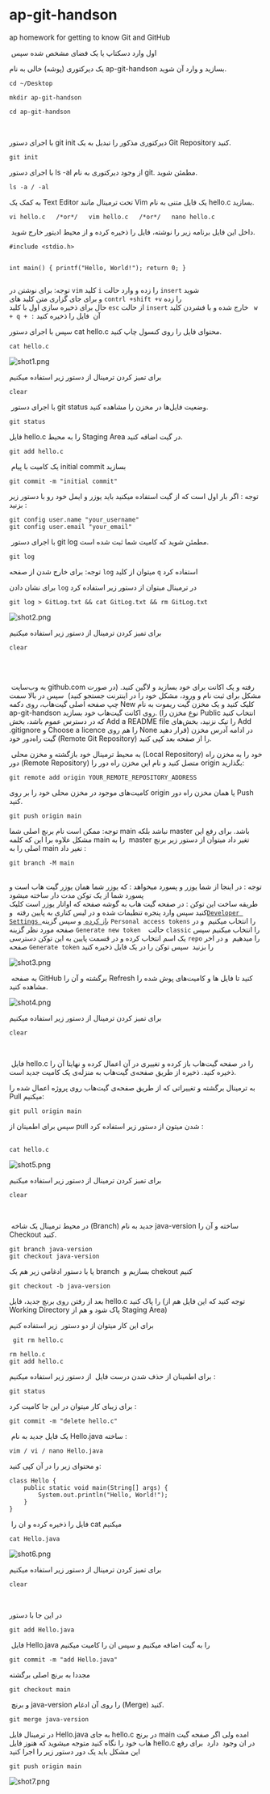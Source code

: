 # ap-git-handson
ap homework for getting to know Git and GitHub
<p>&nbsp;اول وارد دسکتاپ یا یک فضای مشخص شده سپس</p>
<p>یک دیرکتوری (پوشه) خالی به نام ap-git-handson بسازید و وارد آن شوید.</p>
<pre class="language-bash"><code>cd ~/Desktop
</code></pre>
<pre class="language-bash"><code>mkdir ap-git-handson</code></pre>
<pre class="language-bash"><code>cd ap-git-handson</code></pre>
<p>&nbsp;</p>
<p>با اجرای دستور git init دیرکتوری مذکور را تبدیل به یک Git Repository کنید.</p>
<pre class="language-bash"><code>git init</code></pre>
<p>با اجرای دستور ls -al از وجود دیرکتوری به نام git. مطمئن شوید.</p>
<pre class="language-bash"><code>ls -a / -al </code></pre>
<p>به کمک یک Text Editor تحت ترمینال مانند Vim یک فایل متنی به نام hello.c بسازید.</p>
<pre class="language-bash"><code>vi hello.c   /*or*/   vim hello.c   /*or*/   nano hello.c</code></pre>
<p>&nbsp;داخل این فایل برنامه زیر را نوشته، فایل را ذخیره کرده و از محیط ادیتور خارج شوید.</p>
<pre class="language-c"><code>#include &lt;stdio.h&gt;

int main()
{
    printf("Hello, World!");
    return 0;
}</code></pre>
<p>توجه: برای نوشتن در <code>vim</code> کلید <code>i</code> را زده و وارد حالت <code>insert</code> شوید&nbsp;<br />و برای جای گزاری متن کلید های <code>contrl +shift +v</code> را زده&nbsp;<br />حال برای ذخیره سازی اول با کلید <code>esc</code> از حالت <code>insert</code> خارج شده و با فشردن کلید&nbsp;<code> w + q + :</code> آن&nbsp; فایل را &zwnj;ذخیره کنید</p>
<p>سپس با اجرای دستور cat hello.c محتوای فایل را روی کنسول چاپ کنید.&nbsp;</p>
<pre class="language-bash"><code>cat hello.c</code></pre>

![shot1.png](../main/Screenshots/shot1.png)


<p>برای تمیز کردن ترمینال از دستور زیر استفاده میکنیم</p>
<pre class="language-bash"><code>clear</code></pre>
<p>&nbsp;با اجرای دستور git status وضعیت فایل&zwnj;ها در مخزن را مشاهده کنید.</p>
<pre class="language-bash"><code>git status</code></pre>
<p>فایل hello.c را به محیط Staging Area در گیت اضافه کنید.</p>
<pre class="language-bash"><code>git add hello.c</code></pre>
<p>&nbsp;یک کامیت با پیام initial commit بسازید</p>
<pre class="language-bash"><code>git commit -m "initial commit"</code></pre>
<p>توجه : اگر بار اول است که از گیت استفاده میکنید باید یوزر و ایمل خود رو با دستور زیر بزنید :</p>
<pre class="language-bash"><code>git config user.name "your_username"
git config user.email "your_email"</code></pre>
<p>&nbsp;با اجرای دستور git log مطمئن شوید که کامیت شما ثبت شده است.&nbsp;</p>
<pre class="language-bash"><code>git log </code></pre>
<p>توجه: برای خارج شدن از صفحه <code>log</code> میتوان از کلید <code>q</code> استفاده کرد&nbsp;</p>
<p>برای نشان دادن <code>log</code> در ترمینال میتوان از دستور زیر استفاده کرد&nbsp;</p>
<pre class="language-bash"><code>git log &gt; GitLog.txt &amp;&amp; cat GitLog.txt &amp;&amp; rm GitLog.txt</code></pre>

![shot2.png](../main/Screenshots/shot2.png)
<p>برای تمیز کردن ترمینال از دستور زیر استفاده میکنیم</p>
<pre class="language-bash"><code>clear</code></pre>
<p>&nbsp;</p>
<p><br />&nbsp;به وب&zwnj;سایت github.com رفته و یک اکانت برای خود بسازید و لاگین کنید. (در صورت مشکل برای ثبت نام و ورود، مشکل خود را در اینترنت جستجو کنید) &nbsp;سپس در بالا سمت چپ صفحه اصلی گیت&zwnj;هاب، روی دکمه New کلیک کنید و یک مخزن گیت ریموت به نام ap-git-handson روی اکانت گیت&zwnj;هاب خود بسازید. (نوع مخزن را Public انتخاب کنید که در دسترس عموم باشد، بخش Add a README file را تیک نزنید، بخش&zwnj;های Add .gitignore و Choose a licence را هم روی None قرار دهید) در ادامه آدرس مخزن گیت راه&zwnj;دور خود (Remote Git Repository) را از صفحه بعد کپی کنید.</p>
<p>&nbsp;به محیط ترمینال خود بازگشته و مخزن محلی (Local Repository) خود را به مخزن راه دور (Remote Repository) متصل کنید و نام این مخزن راه دور را origin بگذارید:</p>
<pre class="language-bash"><code>git remote add origin YOUR_REMOTE_REPOSITORY_ADDRESS</code></pre>
<p>کامیت&zwnj;های موجود در مخزن محلی خود را بر روی origin یا همان مخزن راه دور Push کنید.</p>
<pre class="language-bash"><code>git push origin main</code></pre>
<p>توجه: ممکن است نام برنچ اصلی شما main نباشد بلکه master باشد. برای رفع این مشکل علاوه برا این که کلمه main را به&nbsp; master تغیر داد میتوان از دستور زیر برنچ اصلی را به main تغیر داد :</p>
<pre class="language-bash"><code>git branch -M main</code></pre>
<p><br />توجه : در اینجا از شما یوزر و پسورد میخواهد : که یوزر شما همان یوزر گیت هاب است و پسورد شما از یک توکن مدت دار ساخته میشود&nbsp;<br />طریقه ساخت این توکن : در صفحه گیت هاب به گوشه صفحه که اواتار یوزر است کلیک کنید سپس وارد پنجره تنطیمات شده و در لیس کناری به پایین رفته&nbsp; و<code><a href="https://github.com/settings/apps">Developer Settings </a></code><a href="https://github.com/settings/apps"><span style="background-color: #fefefe; color: #323232; font-family: IRANYekan, Tahoma, Helvetica, sans-serif; font-size: 14px;">باز کرده&nbsp;</span></a> و سپس گزینه <code>Personal access tokens</code> را انتخاب میکنیم&nbsp; و در صفحه مورد نظر گزینه <code>Generate new token&nbsp;</code>&nbsp; حالت <code>classic</code> را انتخاب میکنیم سپس یک اسم انتخاب کرده و در قسمت پایین به این توکن دسترسی <code>repo</code> را میدهیم&nbsp; و در اخر صفحه <code>Generate token</code> را بزنید&nbsp; سپس توکن را در یک فایل ذخیره کنید</p>

![shot3.png](../main/Screenshots/shot3.png)
<p>&nbsp;به صفحه GitHub برگشته و آن را Refresh کنید تا فایل ها و کامیت&zwnj;های پوش شده را مشاهده کنید.</p>

![shot4.png](../main/Screenshots/shot4.png)
<p>برای تمیز کردن ترمینال از دستور زیر استفاده میکنیم</p>
<pre class="language-bash"><code>clear</code></pre>
<p>&nbsp;</p>
<p>&nbsp;فایل hello.c را در صفحه گیت&zwnj;هاب باز کرده و تغییری در آن اعمال کرده و نهایتا آن را ذخیره کنید. ذخیره از طریق صفحه&zwnj;ی گیت&zwnj;هاب به منزله&zwnj;ی یک کامیت جدید است.</p>
<p>به ترمینال برگشته و تغییراتی که از طریق صفحه&zwnj;ی گیت&zwnj;هاب روی پروژه اعمال شده را Pull میکنیم:</p>
<pre class="language-bash"><code>git pull origin main</code></pre>
<p>سپس برای اطمینان از pull شدن میتون از دستور زیر استفاده کرد :<br /><br /></p>
<pre class="language-bash"><code>cat hello.c
</code></pre>

![shot5.png](../main/Screenshots/shot5.png)
<p>برای تمیز کردن ترمینال از دستور زیر استفاده میکنیم</p>
<pre class="language-bash"><code>clear</code></pre>
<p>&nbsp;</p>
<p>&nbsp;در محیط ترمینال یک شاخه (Branch) جدید به نام java-version ساخته و آن را Checkout کنید.</p>
<pre class="language-bash"><code>git branch java-version 
git checkout java-version
</code></pre>
<p>یا با دستور ادغامی زیر هم یک branch&nbsp; بسازیم و chekout کنیم</p>
<pre class="language-bash"><code>git checkout -b java-version </code></pre>
<p>بعد از رفتن روی برنچ جدید، فایل hello.c را پاک کنید (توجه کنید که این فایل هم از Working Directory پاک شود و هم از Staging Area)</p>
<p>برای این کار میتوان از دو دستور&nbsp; زیر استفاده کنیم&nbsp;</p>
<pre class="language-bash"><code> git rm hello.c</code></pre>
<pre class="language-bash"><code>rm hello.c
git add hello.c</code></pre>
<p>برای اطمینان از حذف شدن درست فایل&nbsp; از دستور زیر استفاده میکنیم :</p>
<pre class="language-bash"><code>git status</code></pre>
<p>برای زیبای کار میتوان در این جا کامیت کرد :</p>
<pre class="language-bash"><code>git commit -m "delete hello.c"</code></pre>
<p>&nbsp;یک فایل جدید به نام Hello.java ساخته :</p>
<pre class="language-bash"><code>vim / vi / nano Hello.java </code></pre>
<p>و محتوای زیر را در آن کپی کنید:</p>
<pre class="language-java"><code>class Hello {
    public static void main(String[] args) {
        System.out.println("Hello, World!");
    }
}</code></pre>
<p>&nbsp;فایل را ذخیره کرده و ان را cat میکنیم&nbsp;</p>
<pre class="language-bash"><code>cat Hello.java</code></pre>

![shot6.png](../main/Screenshots/shot6.png)
<p>برای تمیز کردن ترمینال از دستور زیر استفاده میکنیم</p>
<pre class="language-bash"><code>clear</code></pre>
<p>&nbsp;</p>
<p>در این جا با دستور</p>
<pre class="language-bash"><code>git add Hello.java</code></pre>
<p>&nbsp;فایل Hello.java را به گیت اضافه میکنیم و سپس ان را کامیت میکنیم&nbsp;</p>
<pre class="language-bash"><code>git commit -m "add Hello.java"</code></pre>
<p>مجددا به برنچ اصلی برگشته</p>
<pre class="language-bash"><code>git checkout main</code></pre>
<p>&nbsp;و برنچ java-version را روی آن ادغام (Merge) کنید.</p>
<pre class="language-bash"><code>git merge java-version</code></pre>
<p>در ترمینال فایل Hello.java به جای hello.c در برنج main امده ولی اگر صفحه گیت هاب خود را نگاه کنید متوجه میشوید که هنوز فایل hello.c در ان وجود&nbsp; دارد&nbsp; برای رفع این مشکل باید یک دور دستور زیر را اجرا کنید&nbsp;</p>
<pre class="language-bash"><code>git push origin main </code></pre>

![shot7.png](../main/Screenshots/shot7.png)
